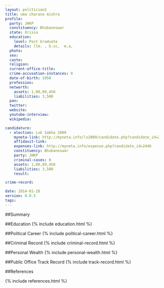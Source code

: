 ```yaml
---
layout: politician2
title: uma charana mishra
profile: 
  party: JHKP
  constituency: Bhubaneswar
  state: Orissa
  education: 
    level: Post Graduate
    details: llm. , b.sc,  m.a,
  photo: 
  sex: 
  caste: 
  religion: 
  current-office-title: 
  crime-accusation-instances: 0
  date-of-birth: 1950
  profession: 
  networth: 
    assets: 1,00,09,450
    liabilities: 3,500
  pan: 
  twitter: 
  website: 
  youtube-interview: 
  wikipedia: 

candidature: 
  - election: Lok Sabha 2009
    myneta-link: http://myneta.info/ls2009/candidate.php?candidate_id=2446
    affidavit-link: 
    expenses-link: http://myneta.info/expense.php?candidate_id=2446
    constituency: Bhubaneswar 
    party: JHKP
    criminal-cases: 0
    assets: 1,00,09,450
    liabilities: 3,500
    result:  

crime-record: 

date: 2014-01-28
version: 0.0.5
tags: 
---
```

##Summary


##Education
{% include education.html %}


##Political Career
{% include political-career.html %}


##Criminal Record
{% include criminal-record.html %}


##Personal Wealth
{% include personal-wealth.html %}


##Public Office Track Record
{% include track-record.html %}


##References


{% include references.html %}